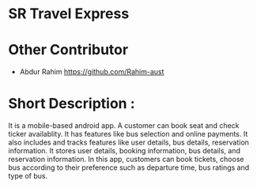 # SR Travel Express

# Other Contributor
 
 - Abdur Rahim https://github.com/Rahim-aust

# Short Description :

It is a mobile-based android app. A customer can book seat and check ticker availablity. It has features like bus selection and online payments. It also includes and tracks features like user details, bus details, reservation information. 
It stores user details, booking information, bus details, and reservation information. In this app, customers can book tickets, choose bus according to their preference such as departure time, bus ratings and type of bus. 
 

